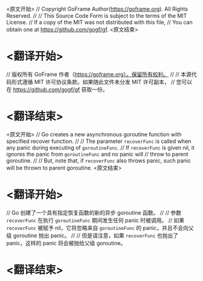 
<原文开始>
// Copyright GoFrame Author(https://goframe.org). All Rights Reserved.
//
// This Source Code Form is subject to the terms of the MIT License.
// If a copy of the MIT was not distributed with this file,
// You can obtain one at https://github.com/gogf/gf.
<原文结束>

# <翻译开始>
// 版权所有 GoFrame 作者（https://goframe.org）。保留所有权利。
//
// 本源代码形式遵循 MIT 许可协议条款。如果随此文件未分发 MIT 许可副本，
// 您可以在 https://github.com/gogf/gf 获取一份。
# <翻译结束>


<原文开始>
// Go creates a new asynchronous goroutine function with specified recover function.
//
// The parameter `recoverFunc` is called when any panic during executing of `goroutineFunc`.
// If `recoverFunc` is given nil, it ignores the panic from `goroutineFunc` and no panic will
// throw to parent goroutine.
//
// But, note that, if `recoverFunc` also throws panic, such panic will be thrown to parent goroutine.
<原文结束>

# <翻译开始>
// Go 创建了一个具有指定恢复函数的新的异步 goroutine 函数。
//
// 参数 `recoverFunc` 在执行 `goroutineFunc` 期间发生任何 panic 时被调用。
// 如果 `recoverFunc` 被赋予 nil，它将忽略来自 `goroutineFunc` 的 panic，并且不会向父级 goroutine 抛出 panic。
//
// 但是请注意，如果 `recoverFunc` 也抛出了 panic，这样的 panic 将会被抛给父级 goroutine。
# <翻译结束>

